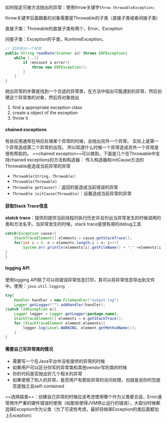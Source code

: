 如何指定可被方法抛出的异常：使用throw关键字`throw throwableException;`

throw关键字后面跟着的对象需要是Throwable的子类（直接子类或者间接子类）

直接子类：Throwable的直接子类有两个，Error，Exception

间接子类：Exception的子类，RuntimeException。

```java
// 如何抛出一个异常
public String readDate(Scanner in) throws EOFException{
	while (..){
		if (encount a error){
			throw new EOFException();
		}
	}
}

```
抛出异常的步骤是找到一个合适的异常类，在方法中指出可能遇到的异常，然后创建这个异常类的对象，然后将对象抛出
1. find a appropriate exception class
2. create a object of the exception
3. throw it


#### chained exceptions
有些应用通常在响应处理某个异常的时候，会抛出另外一个异常。
实际上是第一个异常造成第二个异常的出现。
所以知道什么时候一个异常造成另外一个异常是很有帮助的。
==chained exception==可以做到，下面是几个在Throwable中支持chained exceptions的方法和构造器：
传入构造器和initCause方法的Throwable是造成当前异常的异常
- `Throwable(String, Throwable)`:
- `Throwable(Throwable)`
- `Throwable getCause()`：返回的是造成当前错误的异常
- `Throwable initCause(Throwable)`：设置造成当前异常的异常


#### 获取Stack Trace信息
**statck trace**：提供的提供当前线程的执行历史并且列出当异常发生的时候调用的类和方法名字。当异常发生的时候，stack trace是很有用的debug工具
```java
catch(Exception cause){
	StackTraceElement[] elements = cause.getStackTrace();
	for(int i = 0, n = elements.length;i < n; i++){
		System.err.println(elements[i].getFileName() + ":" +elements[i].getLineNumber()+ ":"+elements[i].getMethodName());
}
}

```

#### logging API
使用logging API除了可以将错误异常信息打印，其可以将异常信息导出到文件中。使用：`java.util.logging`
```java
try{
	Handler handler = new FileHandler("output.log")
	Logger.getLogger("").addHandler(handler);
}catch (IOException e){
	Logger logger = Logger.getLogger(package.name);
	StackTraceElement[] elements = e.getStackTrace();
	for (StackTraceElement element:elements){
		logger.log(Level.WARNING, element.getMethodName());
	}
}

```


#### 需要自己写异常类的情况
- 需要写一个在Java平台中没有提供的异常的时候
- 如果用户可以区分你写的异常类和其他vendor写的类的时候
- 你的代码是否抛出好几个相关的异常
- 如果使用了别人的异常，是否用户有那些异常的访问权限，也就是说你的包是否是独立且self-contained

==选择超类==：创建自己异常的时候应该考虑使用哪个作为父类更合适，Error通常用作严重的硬件错误时使用（如那些使得JVM停止运行的错误），大部分时候都选择Exception作为父类（为了可读性考虑，最好将继承Exception的类后面都加上Exception）